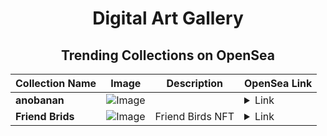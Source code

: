 <div align="center">

# Digital Art Gallery

## Trending Collections on OpenSea

| Collection Name                       | Image                                                                                     | Description                       | OpenSea Link                                                                                          |
|---------------------------------------|-------------------------------------------------------------------------------------------|-----------------------------------|--------------------------------------------------------------------------------------------------------|
| **anobanan** | ![Image](https://i.seadn.io/s/raw/files/e36aec8db9f54fed45d6c5f0b7e54048.png?w=500&auto=format?w=200&auto=format) |  | <details><summary>Link</summary>[anobanan](https://opensea.io/collection/anobanan)</details> |
| **Friend Brids** | ![Image](https://i.seadn.io/s/raw/files/ae5a42627c9d116578146f3d9f83918b.png?w=500&auto=format?w=200&auto=format) | Friend Birds NFT | <details><summary>Link</summary>[Friend Brids](https://opensea.io/collection/friend-brids)</details> |

</div>